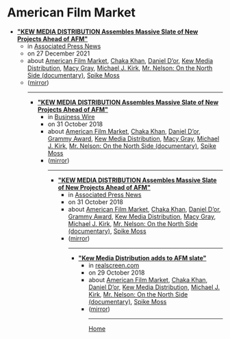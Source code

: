 # American Film Market

 - [**"KEW MEDIA DISTRIBUTION Assembles Massive Slate of New Projects Ahead of AFM"**](https://apnews.com/article/entertainment-business-music-media-canada-b1f9fbe540b4417d8832dc5e769cf45e)<ul><li>in [Associated Press News](https://apnews.com/)</li><li>on 27 December 2021</li><li>about [American Film Market](../../topics/american-film-market/index.md), [Chaka Khan](../../topics/chaka-khan/index.md), [Daniel D’or](../../topics/daniel-d-or/index.md), [Kew Media Distribution](../../topics/kew-media-distribution/index.md), [Macy Gray](../../topics/macy-gray/index.md), [Michael J. Kirk](../../topics/michael-j-kirk/index.md), [Mr. Nelson: On the North Side (documentary)](../../topics/documentary/mr-nelson-on-the-north-side/index.md), [Spike Moss](../../topics/spike-moss/index.md)</li><li>([mirror](https://web.archive.org/web/*/https://apnews.com/article/entertainment-business-music-media-canada-b1f9fbe540b4417d8832dc5e769cf45e))</li><ul>

----

 - [**"KEW MEDIA DISTRIBUTION Assembles Massive Slate of New Projects Ahead of AFM"**](https://www.businesswire.com/news/home/20181031005865/en/)<ul><li>in [Business Wire](https://www.businesswire.com/)</li><li>on 31 October 2018</li><li>about [American Film Market](../../topics/american-film-market/index.md), [Chaka Khan](../../topics/chaka-khan/index.md), [Daniel D’or](../../topics/daniel-d-or/index.md), [Grammy Award](../../topics/grammy-award/index.md), [Kew Media Distribution](../../topics/kew-media-distribution/index.md), [Macy Gray](../../topics/macy-gray/index.md), [Michael J. Kirk](../../topics/michael-j-kirk/index.md), [Mr. Nelson: On the North Side (documentary)](../../topics/documentary/mr-nelson-on-the-north-side/index.md), [Spike Moss](../../topics/spike-moss/index.md)</li><li>([mirror](https://web.archive.org/web/*/https://www.businesswire.com/news/home/20181031005865/en/))</li><ul>

----

 - [**"KEW MEDIA DISTRIBUTION Assembles Massive Slate of New Projects Ahead of AFM"**](https://apnews.com/BusinessWire/418ba9bb1ee245ee9c3fb0cb4202aa3d)<ul><li>in [Associated Press News](https://apnews.com/)</li><li>on 31 October 2018</li><li>about [American Film Market](../../topics/american-film-market/index.md), [Chaka Khan](../../topics/chaka-khan/index.md), [Daniel D’or](../../topics/daniel-d-or/index.md), [Grammy Award](../../topics/grammy-award/index.md), [Kew Media Distribution](../../topics/kew-media-distribution/index.md), [Macy Gray](../../topics/macy-gray/index.md), [Michael J. Kirk](../../topics/michael-j-kirk/index.md), [Mr. Nelson: On the North Side (documentary)](../../topics/documentary/mr-nelson-on-the-north-side/index.md), [Spike Moss](../../topics/spike-moss/index.md)</li><li>([mirror](https://web.archive.org/web/*/https://apnews.com/BusinessWire/418ba9bb1ee245ee9c3fb0cb4202aa3d))</li><ul>

----

 - [**"Kew Media Distribution adds to AFM slate"**](https://realscreen.com/2018/10/29/kew-media-distribution-adds-to-afm-slate/)<ul><li>in [realscreen.com](https://realscreen.com/)</li><li>on 29 October 2018</li><li>about [American Film Market](../../topics/american-film-market/index.md), [Chaka Khan](../../topics/chaka-khan/index.md), [Daniel D’or](../../topics/daniel-d-or/index.md), [Kew Media Distribution](../../topics/kew-media-distribution/index.md), [Michael J. Kirk](../../topics/michael-j-kirk/index.md), [Mr. Nelson: On the North Side (documentary)](../../topics/documentary/mr-nelson-on-the-north-side/index.md), [Spike Moss](../../topics/spike-moss/index.md)</li><li>([mirror](https://web.archive.org/web/*/https://realscreen.com/2018/10/29/kew-media-distribution-adds-to-afm-slate/))</li><ul>

----

[Home](../index.md)
